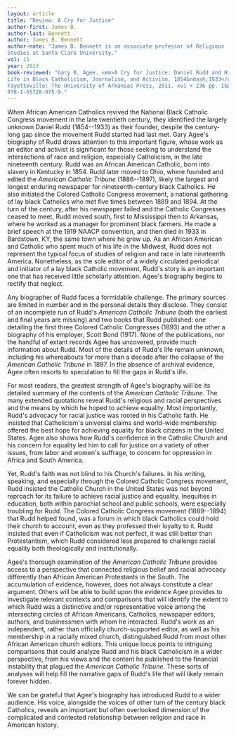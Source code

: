 ```yaml
---
layout: article
title: "Review: A Cry for Justice"
author-first: James B.
author-last: Bennett
author: James B. Bennett
author-note: "James B. Bennett is an associate professor of Religious 
Studies at Santa Clara University."
vol: 15
year: 2013
book-reviewed: "Gary B. Agee. <em>A Cry for Justice: Daniel Rudd and His
Life in Black Catholicism, Journalism, and Activism, 1854&ndash;1933</em>.
Fayetteville: The University of Arkansas Press, 2011. xvi + 236 pp. ISBN 
978-1-55728-975-9."
---
```


When African American Catholics revived the National Black Catholic
Congress movement in the late twentieth century, they identified the
largely unknown Daniel Rudd (1854--1933) as their founder, despite the
century-long gap since the movement Rudd started had last met. Gary
Agee's biography of Rudd draws attention to this important figure, whose
work as an editor and activist is significant for those seeking to
understand the intersections of race and religion, especially
Catholicism, in the late nineteenth century. Rudd was an African
American Catholic, born into slavery in Kentucky in 1854. Rudd later
moved to Ohio, where founded and edited the *American Catholic Tribune*
(1886--1897), likely the largest and longest enduring newspaper for
nineteenth-century black Catholics. He also initiated the Colored
Catholic Congress movement, a national gathering of lay black Catholics
who met five times between 1889 and 1894. At the turn of the century,
after his newspaper failed and the Catholic Congresses ceased to meet,
Rudd moved south, first to Mississippi then to Arkansas, where he worked
as a manager for prominent black farmers. He made a brief speech at the
1919 NAACP convention, and then died in 1933 in Bardstown, KY, the same
town where he grew up. As an African American and Catholic who spent
much of his life in the Midwest, Rudd does not represent the typical
focus of studies of religion and race in late nineteenth America.
Nonetheless, as the sole editor of a widely circulated periodical and
initiator of a lay black Catholic movement, Rudd's story is an important
one that has received little scholarly attention. Agee's biography
begins to rectify that neglect.

Any biographer of Rudd faces a formidable challenge. The primary sources
are limited in number and in the personal details they disclose. They
consist of an incomplete run of Rudd's *American Catholic Tribune* (both
the earliest and final years are missing) and two books that Rudd
published: one detailing the first three Colored Catholic Congresses
(1893) and the other a biography of his employer, Scott Bond (1917).
None of the publications, nor the handful of extant records Agee has
uncovered, provide much information about Rudd. Most of the details of
Rudd's life remain unknown, including his whereabouts for more than a
decade after the collapse of the *American Catholic Tribune* in 1897. In
the absence of archival evidence, Agee often resorts to speculation to
fill the gaps in Rudd's life.

For most readers, the greatest strength of Agee's biography will be its
detailed summary of the contents of the *American Catholic Tribune*. The
many extended quotations reveal Rudd's religious and racial perspectives
and the means by which he hoped to achieve equality. Most importantly,
Rudd's advocacy for racial justice was rooted in his Catholic faith. He
insisted that Catholicism's universal claims and world-wide membership
offered the best hope for achieving equality for black citizens in the
United States. Agee also shows how Rudd's confidence in the Catholic
Church and his concern for equality led him to call for justice on a
variety of other issues, from labor and women's suffrage, to concern for
oppression in Africa and South America.

Yet, Rudd's faith was not blind to his Church's failures. In his
writing, speaking, and especially through the Colored Catholic Congress
movement, Rudd insisted the Catholic Church in the United States was not
beyond reproach for its failure to achieve racial justice and equality.
Inequities in education, both within parochial school and public
schools, were especially troubling for Rudd. The Colored Catholic
Congress movement (1889--1894) that Rudd helped found, was a forum in
which black Catholics could hold their church to account, even as they
professed their loyalty to it. Rudd insisted that even if Catholicism
was not perfect, it was still better than Protestantism, which Rudd
considered less prepared to challenge racial equality both theologically
and institutionally.

Agee's thorough examination of the *American Catholic Tribune* provides
access to a perspective that connected religious belief and racial
advocacy differently than African American Protestants in the South. The
accumulation of evidence, however, does not always constitute a clear
argument. Others will be able to build upon the evidence Agee provides
to investigate relevant contexts and comparisons that will identify the
extent to which Rudd was a distinctive and/or representative voice among
the intersecting circles of African Americans, Catholics, newspaper
editors, authors, and businessmen with whom he interacted. Rudd's work
as an independent, rather than officially church-supported editor, as
well as his membership in a racially mixed church, distinguished Rudd
from most other African American church editors. This unique locus
points to intriguing comparisons that could analyze Rudd and his black
Catholicism in a wider perspective, from his views and the content he
published to the financial instability that plagued the *American
Catholic Tribune*. These sorts of analyses will help fill the narrative
gaps of Rudd's life that will likely remain forever hidden.

We can be grateful that Agee's biography has introduced Rudd to a wider
audience. His voice, alongside the voices of other turn of the century
black Catholics, reveals an important but often overlooked dimension of
the complicated and contested relationship between religion and race in
American history.
